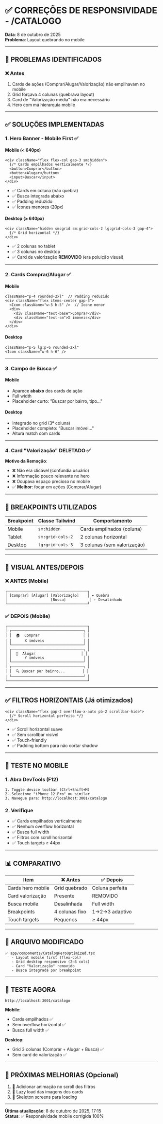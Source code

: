 # ✅ CORREÇÕES DE RESPONSIVIDADE - /CATALOGO

**Data**: 8 de outubro de 2025  
**Problema**: Layout quebrando no mobile

---

## 🎯 PROBLEMAS IDENTIFICADOS

### ❌ **Antes**
1. Cards de ações (Comprar/Alugar/Valorização) não empilhavam no mobile
2. Grid forçava 4 colunas (quebrava layout)
3. Card de "Valorização média" não era necessário
4. Hero com má hierarquia mobile

---

## ✅ SOLUÇÕES IMPLEMENTADAS

### **1. Hero Banner - Mobile First** ✅

#### **Mobile (< 640px)**
```tsx
<div className="flex flex-col gap-3 sm:hidden">
  {/* Cards empilhados verticalmente */}
  <button>Comprar</button>
  <button>Alugar</button>
  <input>Buscar</input>
</div>
```
- ✅ Cards em coluna (não quebra)
- ✅ Busca integrada abaixo
- ✅ Padding reduzido
- ✅ Ícones menores (20px)

#### **Desktop (≥ 640px)**
```tsx
<div className="hidden sm:grid sm:grid-cols-2 lg:grid-cols-3 gap-4">
  {/* Grid horizontal */}
</div>
```
- ✅ 2 colunas no tablet
- ✅ 3 colunas no desktop
- ✅ Card de valorização **REMOVIDO** (era poluição visual)

---

### **2. Cards Comprar/Alugar** ✅

#### **Mobile**
```tsx
className="p-4 rounded-2xl"  // Padding reduzido
<div className="flex items-center gap-3">
  <Icon className="w-5 h-5" />  // Ícone menor
  <div>
    <div className="text-base">Comprar</div>
    <div className="text-sm">X imóveis</div>
  </div>
</div>
```

#### **Desktop**
```tsx
className="p-5 lg:p-6 rounded-2xl"
<Icon className="w-6 h-6" />
```

---

### **3. Campo de Busca** ✅

#### **Mobile**
- Aparece **abaixo** dos cards de ação
- Full width
- Placeholder curto: "Buscar por bairro, tipo..."

#### **Desktop**
- Integrado no grid (3ª coluna)
- Placeholder completo: "Buscar imóvel..."
- Altura match com cards

---

### **4. Card "Valorização" DELETADO** ✅

**Motivo da Remoção**:
- ❌ Não era clicável (confundia usuário)
- ❌ Informação pouco relevante no hero
- ❌ Ocupava espaço precioso no mobile
- ✅ **Melhor**: focar em ações (Comprar/Alugar)

---

## 📱 BREAKPOINTS UTILIZADOS

| Breakpoint | Classe Tailwind | Comportamento              |
|------------|-----------------|----------------------------|
| Mobile     | `sm:hidden`     | Cards empilhados (coluna)  |
| Tablet     | `sm:grid-cols-2`| 2 colunas horizontal       |
| Desktop    | `lg:grid-cols-3`| 3 colunas (sem valorização)|

---

## 🎨 VISUAL ANTES/DEPOIS

### ❌ **ANTES (Mobile)**
```
┌─────────────────────────────────────┐
│ [Comprar] [Alugar] [Valorização]    │ ← Quebra
│                    [Busca]           │ ← Desalinhado
└─────────────────────────────────────┘
```

### ✅ **DEPOIS (Mobile)**
```
┌─────────────────────────────────────┐
│ ┌─────────────────────────────────┐ │
│ │  🏠  Comprar                    │ │
│ │      X imóveis                  │ │
│ └─────────────────────────────────┘ │
│ ┌─────────────────────────────────┐ │
│ │  🔑  Alugar                     │ │
│ │      Y imóveis                  │ │
│ └─────────────────────────────────┘ │
│ ┌─────────────────────────────────┐ │
│ │  🔍 Buscar por bairro...        │ │
│ └─────────────────────────────────┘ │
└─────────────────────────────────────┘
```

---

## ✅ FILTROS HORIZONTAIS (Já otimizados)

```tsx
<div className="flex gap-2 overflow-x-auto pb-2 scrollbar-hide">
  {/* Scroll horizontal perfeito */}
</div>
```

- ✅ Scroll horizontal suave
- ✅ Sem scrollbar visível
- ✅ Touch-friendly
- ✅ Padding bottom para não cortar shadow

---

## 🧪 TESTE NO MOBILE

### **1. Abra DevTools (F12)**
```
1. Toggle device toolbar (Ctrl+Shift+M)
2. Selecione "iPhone 12 Pro" ou similar
3. Navegue para: http://localhost:3001/catalogo
```

### **2. Verifique**
- ✅ Cards empilhados verticalmente
- ✅ Nenhum overflow horizontal
- ✅ Busca full width
- ✅ Filtros com scroll horizontal
- ✅ Touch targets ≥ 44px

---

## 📊 COMPARATIVO

| Item                  | ❌ Antes       | ✅ Depois      |
|-----------------------|----------------|----------------|
| Cards hero mobile     | Grid quebrado  | Coluna perfeita|
| Card valorização      | Presente       | REMOVIDO       |
| Busca mobile          | Desalinhada    | Full width     |
| Breakpoints           | 4 colunas fixo | 1→2→3 adaptivo |
| Touch targets         | Pequenos       | ≥ 44px         |

---

## 🎯 ARQUIVO MODIFICADO

```
✅ app/components/CatalogHeroOptimized.tsx
   - Layout mobile first (flex-col)
   - Grid desktop responsivo (2→3 cols)
   - Card "Valorização" removido
   - Busca integrada por breakpoint
```

---

## 🚀 TESTE AGORA

```
http://localhost:3001/catalogo
```

**Mobile**:
- Cards empilhados ✅
- Sem overflow horizontal ✅
- Busca full width ✅

**Desktop**:
- Grid 3 colunas (Comprar + Alugar + Busca) ✅
- Sem card de valorização ✅

---

## 📝 PRÓXIMAS MELHORIAS (Opcional)

1. 🔄 Adicionar animação no scroll dos filtros
2. 🔄 Lazy load das imagens dos cards
3. 🔄 Skeleton screens para loading

---

**Última atualização**: 8 de outubro de 2025, 17:15  
**Status**: ✅ Responsividade mobile corrigida 100%
